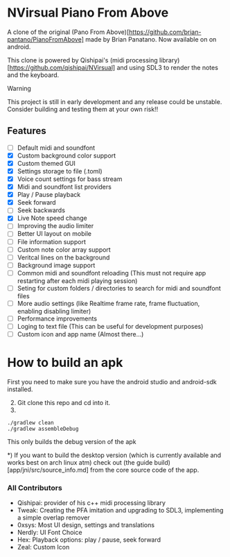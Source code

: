# NVirsual Piano From Above
A clone of the original (Pano From Above)[https://github.com/brian-pantano/PianoFromAbove] made by Brian Panatano.
Now available on on android.

This clone is powered by Qishipai's (midi processing library)[https://github.com/qishipai/NVirsual] and using SDL3 to render the notes and the keyboard.

> [!WARNING]
> This project is still in early development and any release could be unstable. Consider building and testing them at your own risk!!

## Features
- [ ] Default midi and soundfont
- [X] Custom background color support
- [X] Custom themed GUI
- [X] Settings storage to file (.toml)
- [X] Voice count settings for bass stream
- [X] Midi and soundfont list providers
- [X] Play / Pause playback
- [X] Seek forward
- [ ] Seek backwards
- [X] Live Note speed change
- [ ] Improving the audio limiter
- [ ] Better UI layout on mobile
- [ ] File information support
- [ ] Custom note color array support
- [ ] Veritcal lines on the background
- [ ] Background image support
- [ ] Common midi and soundfont reloading (This must not require app restarting after each midi playing session)
- [ ] Seting for custom folders / directories to search for midi and soundfont files
- [ ] More audio settings (like Realtime frame rate, frame fluctuation, enabling disabling limiter)
- [ ] Performance improvements
- [ ] Loging to text file (This can be useful for development purposes)
- [ ] Custom icon and app name (Almost there...)

# How to build an apk
First you need to make sure you have the android studio and android-sdk installed.

2) Git clone this repo and cd into it.
3)
```
./gradlew clean
./gradlew assembleDebug
```
This only builds the debug version of the apk

*) If you want to build the desktop version (which is currently available and works best on arch linux atm) check out (the guide build)[app/jni/src/source_info.md] from the core source code of the app.






### All Contributors
- Qishipai: provider of his c++ midi processing library
- Tweak: Creating the PFA imitation and upgrading to SDL3, implementing a simple overlap remover
- 0xsys: Most UI design, settings and translations
- Nerdly: UI Font Choice
- Hex: Playback options: play / pause, seek forward
- Zeal: Custom Icon